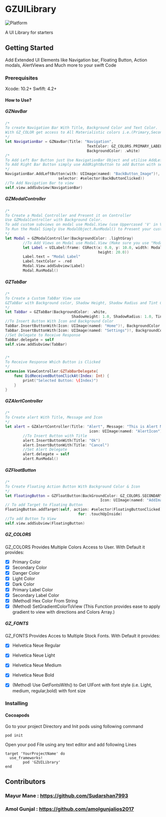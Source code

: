 # GZUILibrary
![Platform](https://img.shields.io/cocoapods/p/GZUILibrary.svg)

A UI Library for starters

## Getting Started

Add Extended UI Elements like Navigation bar, Floating Button, Action modals, AlertViews and Much more to your swift Code

### Prerequisites

Xcode: 10.2+     Swfift: 4.2+

#### How to Use?

##### GZNavBar
``` swift
/* 
To create Navigation Bar With Title, Background Color and Text Color.
With GZ_COLOR get access to All Materialistic colors i.e.(Primary,Secondary,Danger,etc)
*/
let NavigationBar = GZNavBar(Title: "Navigation",
                                     TextColor: GZ_COLORS.PRIMARY_LABEL_COLOR,
                                     BackgroundColor: .white)
/*
To Add Left Bar Button just Use NavigationBar Object and utilise AddLeftButton to add Button with Image
To Add Right Bar Button simply use AddRightButton to add Button with selector
*/
NavigationBar.AddLeftButton(with: UIImage(named: "BackButton_Image")!,
                        selector: #selector(BackButtonClicked))
//To Add Navigation Bar to view
self.view.addSubview(NavigationBar)
```
##### GZModalController
```swift
/*
To Create a Modal Controller and Present it on Controller
Use GZModalController with Background Color.
To add custom subviews on modal use Modal.View (use Uppercased 'V' in View).
To Run the Modal Simply Use ModalObject.RunModal() to Present your custom modal
*/
let Modal = GZModalController(BackgroundColor: .lightGray)
        //To Add Views on Modal use Modal.View (Make sure you use "Modal.View" not "Modal.view")
        let Label = UILabel(frame: CGRect(x: 0.0, y: 10.0, width: Modal.View.frame.width,
                                          height: 20.0))
        Label.text = "Modal Label"
        Label.textColor = .red
        Modal.View.addSubview(Label)
        Modal.RunModal()

```

##### GZTabBar
```swift
/*
To Create a Custom TabBar View use
GZTabBar with Background color, Shadow Height, Shadow Radius and Tint Color(Selected Icon Color)
*/
let TabBar = GZTabBar(BackgroundColor: .white,
                              ShadowHeight: 1.0, ShadowRadius: 1.0, TintColor: .red)
//To Insert Button With Icon and Background Color                              
TabBar.InsertButtonWith(Icon: UIImage(named: "Home")!, BackgroundColor: .white)
TabBar.InsertButtonWith(Icon: UIImage(named: "Settings")!, BackgroundColor: .white)
//Set Delegate to Receive Response
TabBar.delegate = self
self.view.addSubview(TabBar)


/*
To Receive Response Which Button is Clicked
*/
extension ViewController:GZTabBarDelegate{
    func DidReceivedButtonClickAt(Index: Int) {
        print("Selected Button: \(Index)")
    }
}
```
##### GZAlertController
```swift
/*
To Create alert With Title, Message and Icon
*/
let alert = GZAlertController(Title: "Alert", Message: "This is Alert Message",
                                      icon: UIImage(named: "AlertIcon")!)
        //To Insert Button with Title
        alert.InsertButtonWith(Title: "Ok")
        alert.InsertButtonWith(Title: "Cancel")
        //Set Alert Delegate
        alert.delegate = self
        alert.RunModal()

```

##### GZFloatButton
```swift
/*
To Create Floating Action Button With Background Color & Icon
*/
let FloatingButton = GZFloatButton(BackGroundColor: GZ_COLORS.SECONDARY_COLOR,
                                           Icon: UIImage(named: "AddImage")!)
// To add Target to Floating Button
FloatingButton.addTarget(self, action: #selector(FloatingButtonClicked),
                                 for: .touchUpInside)
//To add Button To View
self.view.addSubview(FloatingButton)
```
##### GZ_COLORS
GZ_COLORS Provides Multiple Colors Access to User.
With Default it provides:
- [x] Primary Color
- [x] Secondary Color
- [x] Danger Color
- [x] Light Color
- [x] Dark Color
- [x] Primary Label Color
- [x] Secondary Label Color
- [x] (Method) Hex Color From String
- [x] (Method) SetGradientColorToView (This Function provides ease to apply gradient to view with directions and Colors Array.)

##### GZ_FONTS
GZ_FONTS Provides Acces to Multiple Stock Fonts.
With Default it provides:
- [x] Helvetica Neue Regular
- [x] Helvetica Neue Light
- [x] Helvetica Neue Medium
- [x] Helvetica Neue Bold
- [x] (Method) Use GetFontsWith() to Get UIFont with font style (i.e. Light, medium, regular,bold) with font size


### Installing

#### Cocoapods

Go to your project Directory and Init pods using following command

```
pod init
```

Open your pod File using any text editor and add following Lines

```
target 'YourProjectName' do
  use_frameworks!
    	pod 'GZUILibrary'
end
```

## Contributors
### Mayur Mane :  https://github.com/Sudarshan7993
### Amol Gunjal : https://github.com/amolgunjalios2017
